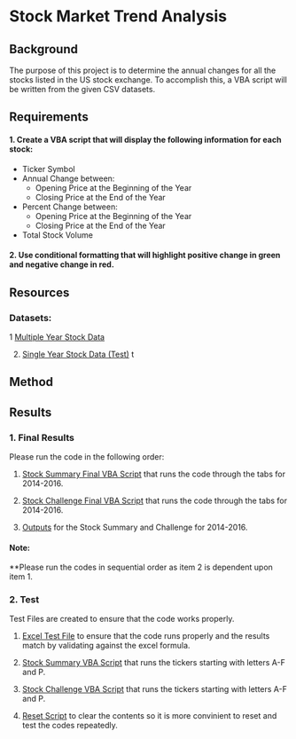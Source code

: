 # Stock Market Trend Analysis

## Background 

The purpose of this project is to determine the annual changes for all the stocks listed in the US stock exchange.  To accomplish this, a VBA script will be written from the given CSV datasets.


## Requirements

#### 1. Create a VBA script that will display the following information for each stock:

* Ticker Symbol
* Annual Change between:
    * Opening Price at the Beginning of the Year
    * Closing Price at the End of the Year
* Percent Change between: 
    * Opening Price at the Beginning of the Year
    * Closing Price at the End of the Year
* Total Stock Volume

#### 2. Use conditional formatting that will highlight positive change in green and negative change in red.

## Resources

### Datasets:

1  [Multiple Year Stock Data](https://github.com/cecileung1208/Stock-Market-Trend-Analysis/blob/main/Final%20Results/Multiple_year_stock_data.xlsx)

2. [Single Year Stock Data (Test)](https://github.com/cecileung1208/VBA-challenge/blob/main/Test/Unit%202%20-%20VBA_Homework_Instructions_Resources_alphabetical_testing%20-%20Verifying.xlsm) t

## Method 

## Results

### **1.  Final Results**

Please run the code in the following order:

1.  [Stock Summary Final VBA Script](https://github.com/cecileung1208/VBA-challenge/blob/main/Final%20Results/StockSummaryFinal.bas) that runs the code through the tabs for 2014-2016.

2.  [Stock Challenge Final VBA Script](https://github.com/cecileung1208/VBA-challenge/blob/main/Final%20Results/StockChallengeFinal.bas) that runs the code through the tabs for 2014-2016.

3.  [Outputs](https://github.com/cecileung1208/VBA-challenge/blob/main/Final%20Results/VBA%20Homework%20-%20Output.docx) for the Stock Summary and Challenge for 2014-2016.

#### **Note:**
**Please run the codes in sequential order as item 2 is dependent upon item 1.


### **2.  Test**

Test Files are created to ensure that the code works properly.

1.  [Excel Test File](https://github.com/cecileung1208/VBA-challenge/blob/main/Test/Unit%202%20-%20VBA_Homework_Instructions_Resources_alphabetical_testing%20-%20Verifying.xlsm) to ensure that the code runs properly and the results match by validating against the excel formula.

2.  [Stock Summary VBA Script](https://github.com/cecileung1208/VBA-challenge/blob/main/Test/StockSummary.bas) that runs the tickers starting with letters A-F and P.

3.  [Stock Challenge VBA Script](https://github.com/cecileung1208/VBA-challenge/blob/main/Test/StockChallenge.bas) that runs the tickers starting with letters A-F and P.

4.  [Reset Script](https://github.com/cecileung1208/VBA-challenge/blob/main/Test/Reset.bas) to clear the contents so it is more convinient to reset and test the codes repeatedly.

